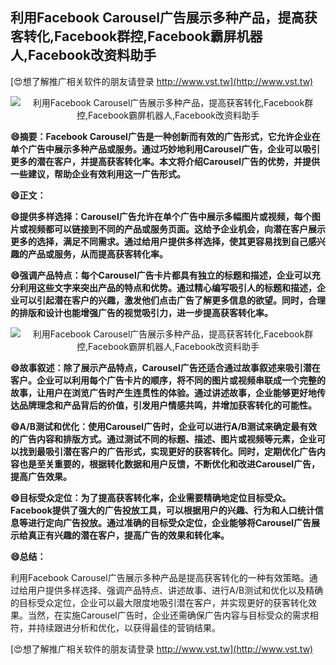 ## **利用Facebook Carousel广告展示多种产品，提高获客转化,Facebook群控,Facebook霸屏机器人,Facebook改资料助手**

[😍想了解推广相关软件的朋友请登录 http://www.vst.tw](http://www.vst.tw)

 <center><img src="https://vst.tw/MP4/tuiguang/png/5.png" alt="利用Facebook Carousel广告展示多种产品，提高获客转化,Facebook群控,Facebook霸屏机器人,Facebook改资料助手"></center>

**😄摘要：Facebook Carousel广告是一种创新而有效的广告形式，它允许企业在单个广告中展示多种产品或服务。通过巧妙地利用Carousel广告，企业可以吸引更多的潜在客户，并提高获客转化率。本文将介绍Carousel广告的优势，并提供一些建议，帮助企业有效利用这一广告形式。**

**😄正文：**

**😄提供多样选择：Carousel广告允许在单个广告中展示多幅图片或视频，每个图片或视频都可以链接到不同的产品或服务页面。这给予企业机会，向潜在客户展示更多的选择，满足不同需求。通过给用户提供多样选择，使其更容易找到自己感兴趣的产品或服务，从而提高获客转化率。**

**😄强调产品特点：每个Carousel广告卡片都具有独立的标题和描述，企业可以充分利用这些文字来突出产品的特点和优势。通过精心编写吸引人的标题和描述，企业可以引起潜在客户的兴趣，激发他们点击广告了解更多信息的欲望。同时，合理的排版和设计也能增强广告的视觉吸引力，进一步提高获客转化率。**

 <center><img src="https://vst.tw/MP4/tuiguang/png/3.png" alt="利用Facebook Carousel广告展示多种产品，提高获客转化,Facebook群控,Facebook霸屏机器人,Facebook改资料助手"></center>

**😄故事叙述：除了展示产品特点，Carousel广告还适合通过故事叙述来吸引潜在客户。企业可以利用每个广告卡片的顺序，将不同的图片或视频串联成一个完整的故事，让用户在浏览广告时产生连贯性的体验。通过讲述故事，企业能够更好地传达品牌理念和产品背后的价值，引发用户情感共鸣，并增加获客转化的可能性。**

**😄A/B测试和优化：使用Carousel广告时，企业可以进行A/B测试来确定最有效的广告内容和排版方式。通过测试不同的标题、描述、图片或视频等元素，企业可以找到最吸引潜在客户的广告形式，实现更好的获客转化。同时，定期优化广告内容也是至关重要的，根据转化数据和用户反馈，不断优化和改进Carousel广告，提高广告效果。**

**😄目标受众定位：为了提高获客转化率，企业需要精确地定位目标受众。Facebook提供了强大的广告投放工具，可以根据用户的兴趣、行为和人口统计信息等进行定向广告投放。通过准确的目标受众定位，企业能够将Carousel广告展示给真正有兴趣的潜在客户，提高广告的效果和转化率。**

**😄总结：**

利用Facebook Carousel广告展示多种产品是提高获客转化的一种有效策略。通过给用户提供多样选择、强调产品特点、讲述故事、进行A/B测试和优化以及精确的目标受众定位，企业可以最大限度地吸引潜在客户，并实现更好的获客转化效果。当然，在实施Carousel广告时，企业还需确保广告内容与目标受众的需求相符，并持续跟进分析和优化，以获得最佳的营销结果。

[😍想了解推广相关软件的朋友请登录 http://www.vst.tw](http://www.vst.tw)



